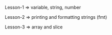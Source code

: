 Lesson-1 => variable, string, number

Lesson-2 => printing and formatting strings (fmt)

Lesson-3 => array and slice
